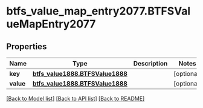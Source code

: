 # btfs_value_map_entry2077.BTFSValueMapEntry2077

## Properties
Name | Type | Description | Notes
------------ | ------------- | ------------- | -------------
**key** | [**btfs_value1888.BTFSValue1888**](BTFSValue1888.md) |  | [optional] 
**value** | [**btfs_value1888.BTFSValue1888**](BTFSValue1888.md) |  | [optional] 

[[Back to Model list]](../README.md#documentation-for-models) [[Back to API list]](../README.md#documentation-for-api-endpoints) [[Back to README]](../README.md)


